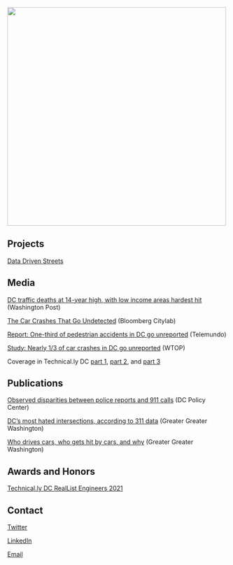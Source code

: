 <img src="https://user-images.githubusercontent.com/44366610/152694796-6bf6b256-a87d-4acc-8fcc-b0fd4f054136.jpg" width="500">

## Projects

[Data Driven Streets](https://www.datadrivenstreets.org/about-us)

## Media
[DC traffic deaths at 14-year high, with low income areas hardest hit](https://www.washingtonpost.com/transportation/2022/02/23/dc-traffic-deaths-highest-record/) (Washington Post)

[The Car Crashes That Go Undetected](https://www.bloomberg.com/news/articles/2021-07-15/how-many-traffic-crashes-are-going-unreported) (Bloomberg Citylab)

[Report: One-third of pedestrian accidents in DC go unreported](https://www.telemundowashingtondc.com/noticias/local/reporte-un-tercio-de-accidentes-peatonales-en-dc-no-quedan-reportados/2087103/) (Telemundo)

[Study: Nearly 1/3 of car crashes in DC go unreported](https://wtop.com/dc/2021/10/study-says-nearly-1-3-of-crashes-involving-pedestrians-and-cyclists-go-unreported-in-dc/) (WTOP)

Coverage in Technical.ly DC [part 1](https://technical.ly/dc/2021/05/07/this-code-for-dc-project-is-updating-the-citys-car-crash-data-for-safer-streets/), [part 2](https://technical.ly/dc/2021/07/09/crashbot-automated-data/), and [part 3](https://technical.ly/dc/2021/08/16/code-dc-volunteers/)


## Publications
[Observed disparities between police reports and 911 calls](https://www.dcpolicycenter.org/publications/crash-report-disparities/) (DC Policy Center)

[DC’s most hated intersections, according to 311 data](https://ggwash.org/view/80785/dcs-top-ten-most-hated-intersections-according-to-311-data) (Greater Greater Washington)

[Who drives cars, who gets hit by cars, and why](https://ggwash.org/view/80438/who-drives-cars-who-gets-hit-by-cars-and-why) (Greater Greater Washington)

## Awards and Honors
[Technical.ly DC RealList Engineers 2021](https://technical.ly/dc/2021/10/13/reallist-engineers-influential-technologists/)

## Contact 

[Twitter](https://twitter.com/cljack)

[LinkedIn](https://www.linkedin.com/in/cljackson/)

[Email](mailto:charlotte@datadrivenstreets.org)

